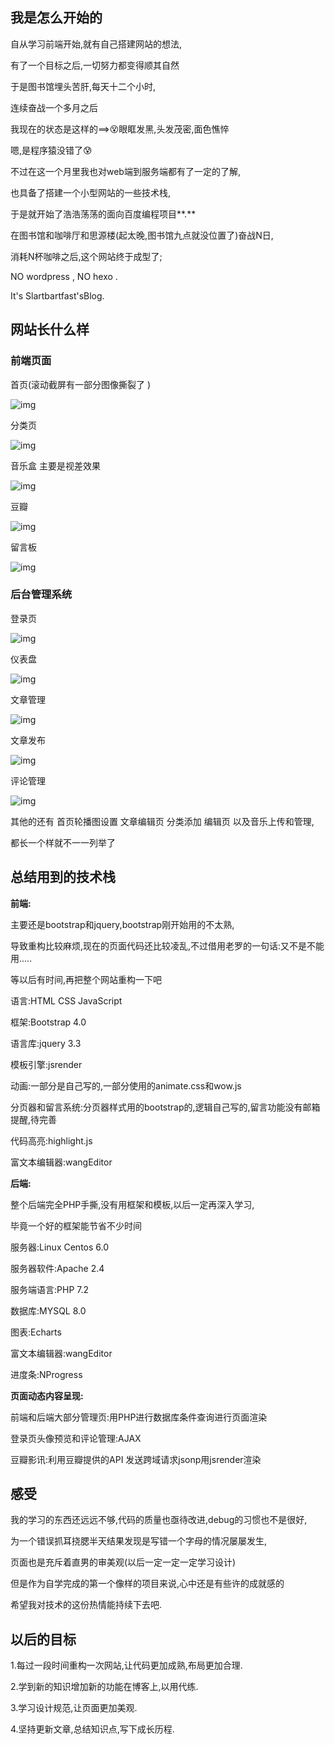 ## 我是怎么开始的

自从学习前端开始,就有自己搭建网站的想法,

有了一个目标之后,一切努力都变得顺其自然

于是图书馆埋头苦肝,每天十二个小时,

连续奋战一个多月之后

我现在的状态是这样的==>😵眼眶发黑,头发茂密,面色憔悴

嗯,是程序猿没错了😰

不过在这一个月里我也对web端到服务端都有了一定的了解,

也具备了搭建一个小型网站的一些技术栈,

于是就开始了浩浩荡荡的面向百度编程项目**.**

在图书馆和咖啡厅和思源楼(起太晚,图书馆九点就没位置了)奋战N日,

消耗N杯咖啡之后,这个网站终于成型了;

NO wordpress , NO hexo .

It's Slartbartfast'sBlog.

 

## 网站长什么样

 

### 前端页面

首页(滚动截屏有一部分图像撕裂了 ) 

![img](https://upload-images.jianshu.io/upload_images/13265578-b595d99ab8eb1590.png?imageMogr2/auto-orient/strip%7CimageView2/2/w/700)

分类页

![img](https://upload-images.jianshu.io/upload_images/13265578-911352ba9fa35c1c.png?imageMogr2/auto-orient/strip%7CimageView2/2/w/700)

音乐盒 主要是视差效果

![img](https://upload-images.jianshu.io/upload_images/13265578-19ac51d56692ed37.png?imageMogr2/auto-orient/strip%7CimageView2/2/w/700)

豆瓣

![img](https://upload-images.jianshu.io/upload_images/13265578-94f4ea7814c0abc9.png?imageMogr2/auto-orient/strip%7CimageView2/2/w/515)

留言板

![img](https://upload-images.jianshu.io/upload_images/13265578-9868bb797f384577.png?imageMogr2/auto-orient/strip%7CimageView2/2/w/700)

### 后台管理系统

登录页

![img](https://upload-images.jianshu.io/upload_images/13265578-5314a8718b478317.png?imageMogr2/auto-orient/strip%7CimageView2/2/w/684)

仪表盘

![img](https://upload-images.jianshu.io/upload_images/13265578-4404a17766829acf.png?imageMogr2/auto-orient/strip%7CimageView2/2/w/669)

文章管理

![img](https://upload-images.jianshu.io/upload_images/13265578-0ac210855b1eab40.png?imageMogr2/auto-orient/strip%7CimageView2/2/w/684)

文章发布

![img](https://upload-images.jianshu.io/upload_images/13265578-166580defddcc443.png?imageMogr2/auto-orient/strip%7CimageView2/2/w/538)

评论管理

![img](https://upload-images.jianshu.io/upload_images/13265578-c3d6238c8f0d3e2b.png?imageMogr2/auto-orient/strip%7CimageView2/2/w/684)

其他的还有 首页轮播图设置 文章编辑页 分类添加 编辑页 以及音乐上传和管理,

都长一个样就不一一列举了

## 总结用到的技术栈

**前端:**

主要还是bootstrap和jquery,bootstrap刚开始用的不太熟,

导致重构比较麻烦,现在的页面代码还比较凌乱,不过借用老罗的一句话:又不是不能用.....

等以后有时间,再把整个网站重构一下吧

语言:HTML CSS JavaScript

框架:Bootstrap 4.0

语言库:jquery 3.3

模板引擎:jsrender

动画:一部分是自己写的,一部分使用的animate.css和wow.js

分页器和留言系统:分页器样式用的bootstrap的,逻辑自己写的,留言功能没有邮箱提醒,待完善

代码高亮:highlight.js

富文本编辑器:wangEditor

**后端:**

整个后端完全PHP手撕,没有用框架和模板,以后一定再深入学习,

毕竟一个好的框架能节省不少时间

服务器:Linux Centos 6.0

服务器软件:Apache 2.4

服务端语言:PHP 7.2

数据库:MYSQL 8.0

图表:Echarts

富文本编辑器:wangEditor

进度条:NProgress

**页面动态内容呈现:**

前端和后端大部分管理页:用PHP进行数据库条件查询进行页面渲染

登录页头像预览和评论管理:AJAX

豆瓣影讯:利用豆瓣提供的API 发送跨域请求jsonp用jsrender渲染

## 感受

我的学习的东西还远远不够,代码的质量也亟待改进,debug的习惯也不是很好,

为一个错误抓耳挠腮半天结果发现是写错一个字母的情况屡屡发生,

页面也是充斥着直男的审美观(以后一定一定一定学习设计)

但是作为自学完成的第一个像样的项目来说,心中还是有些许的成就感的

希望我对技术的这份热情能持续下去吧.

## 以后的目标

1.每过一段时间重构一次网站,让代码更加成熟,布局更加合理.

2.学到新的知识增加新的功能在博客上,以用代练.

3.学习设计规范,让页面更加美观.

4.坚持更新文章,总结知识点,写下成长历程.